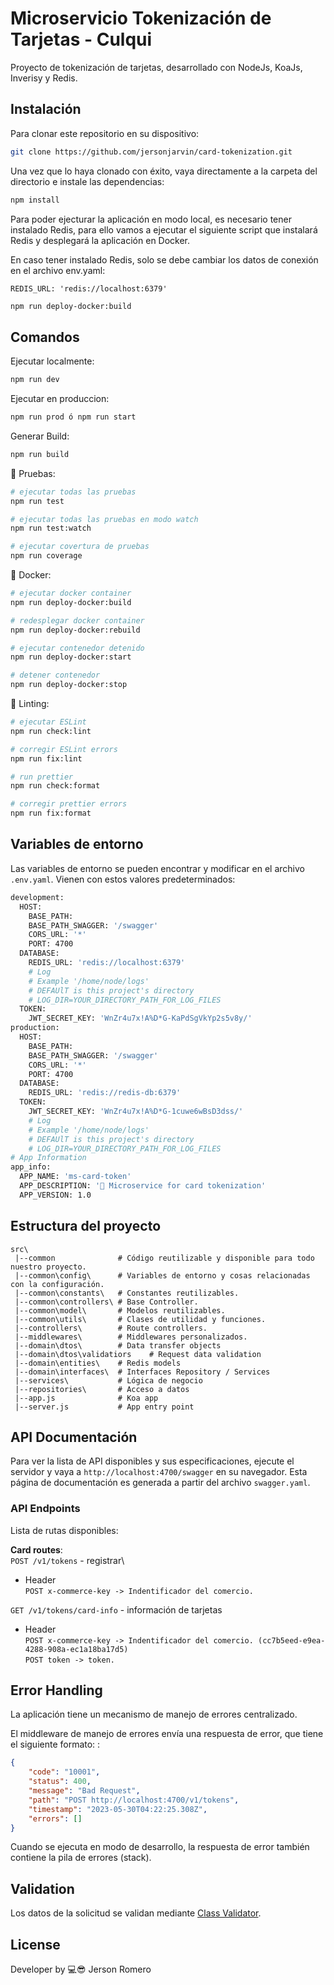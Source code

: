 # Microservicio Tokenización de Tarjetas - Culqui

Proyecto de tokenización de tarjetas, desarrollado con NodeJs, KoaJs, Inverisy y Redis.

## Instalación

Para clonar este repositorio en su dispositivo:

```bash
git clone https://github.com/jersonjarvin/card-tokenization.git
```
Una vez que lo haya clonado con éxito, vaya directamente a la carpeta del directorio e instale las dependencias:

```bash
npm install
```
Para poder ejecturar la aplicación en modo local, es necesario tener instalado Redis, para ello vamos a ejecutar el siguiente script que instalará Redis y desplegará la aplicación en Docker.

En caso tener instalado Redis, solo se debe cambiar los datos de conexión en el archivo env.yaml:

`REDIS_URL: 'redis://localhost:6379'`

```bash
npm run deploy-docker:build
```
## Comandos

Ejecutar localmente:

```bash
npm run dev
```

Ejecutar en produccion:

```bash
npm run prod ó npm run start
```
Generar Build:

```bash
npm run build
```
📌 Pruebas:

```bash
# ejecutar todas las pruebas
npm run test

# ejecutar todas las pruebas en modo watch
npm run test:watch

# ejecutar covertura de pruebas
npm run coverage
```

📌  Docker:

```bash
# ejecutar docker container
npm run deploy-docker:build

# redesplegar docker container
npm run deploy-docker:rebuild

# ejecutar contenedor detenido
npm run deploy-docker:start

# detener contenedor 
npm run deploy-docker:stop
```

📌 Linting:

```bash
# ejecutar ESLint
npm run check:lint

# corregir ESLint errors
npm run fix:lint

# run prettier
npm run check:format

# corregir prettier errors
npm run fix:format
```

## Variables de entorno


Las variables de entorno se pueden encontrar y modificar en el archivo `.env.yaml`. Vienen con estos valores predeterminados:


```bash
development:
  HOST:
    BASE_PATH: 
    BASE_PATH_SWAGGER: '/swagger'
    CORS_URL: '*'
    PORT: 4700
  DATABASE:
    REDIS_URL: 'redis://localhost:6379'
    # Log
    # Example '/home/node/logs'
    # DEFAUlT is this project's directory
    # LOG_DIR=YOUR_DIRECTORY_PATH_FOR_LOG_FILES
  TOKEN:
    JWT_SECRET_KEY: 'WnZr4u7x!A%D*G-KaPdSgVkYp2s5v8y/'
production:
  HOST:
    BASE_PATH:
    BASE_PATH_SWAGGER: '/swagger'
    CORS_URL: '*'
    PORT: 4700
  DATABASE:
    REDIS_URL: 'redis://redis-db:6379'
  TOKEN:
    JWT_SECRET_KEY: 'WnZr4u7x!A%D*G-1cuwe6wBsD3dss/'
    # Log
    # Example '/home/node/logs'
    # DEFAUlT is this project's directory
    # LOG_DIR=YOUR_DIRECTORY_PATH_FOR_LOG_FILES
# App Information
app_info:
  APP_NAME: 'ms-card-token'
  APP_DESCRIPTION: '🚀 Microservice for card tokenization'
  APP_VERSION: 1.0

```

## Estructura del proyecto

```
src\
 |--common              # Código reutilizable y disponible para todo nuestro proyecto.
 |--common\config\      # Variables de entorno y cosas relacionadas con la configuración.
 |--common\constants\   # Constantes reutilizables.
 |--common\controllers\ # Base Controller.
 |--common\model\       # Modelos reutilizables.
 |--common\utils\       # Clases de utilidad y funciones.
 |--controllers\        # Route controllers.
 |--middlewares\        # Middlewares personalizados.
 |--domain\dtos\        # Data transfer objects
 |--domain\dtos\validatiors    # Request data validation 
 |--domain\entities\    # Redis models
 |--domain\interfaces\  # Interfaces Repository / Services
 |--services\           # Lógica de negocio 
 |--repositories\       # Acceso a datos
 |--app.js              # Koa app
 |--server.js           # App entry point
```

## API Documentación

Para ver la lista de API disponibles y sus especificaciones, ejecute el servidor y vaya a  `http://localhost:4700/swagger` en su navegador. Esta página de documentación es generada a partir del archivo `swagger.yaml`.

### API Endpoints

Lista de rutas disponibles:

**Card routes**:\
`POST /v1/tokens` - registrar\
 - Header \
    `POST x-commerce-key -> Indentificador del comercio.`
    
`GET /v1/tokens/card-info` - información de tarjetas
 - Header \
    `POST x-commerce-key -> Indentificador del comercio. (cc7b5eed-e9ea-4288-908a-ec1a18ba17d5)`\
    `POST token -> token.`


## Error Handling

La aplicación tiene un mecanismo de manejo de errores centralizado.

El middleware de manejo de errores envía una respuesta de error, que tiene el siguiente formato:
:

```json
{
    "code": "10001",
    "status": 400,
    "message": "Bad Request",
    "path": "POST http://localhost:4700/v1/tokens",
    "timestamp": "2023-05-30T04:22:25.308Z",
    "errors": []
}
```

Cuando se ejecuta en modo de desarrollo, la respuesta de error también contiene la pila de errores (stack).



## Validation

Los datos de la solicitud se validan mediante [Class Validator](https://www.npmjs.com/package/class-validator).

## License

Developer by 💻😎 Jerson Romero